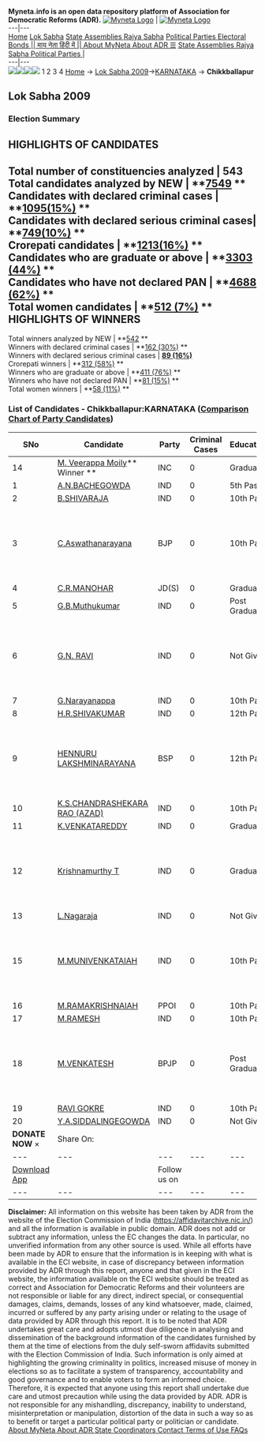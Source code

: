 **Myneta.info is an open data repository platform of Association for Democratic Reforms (ADR).**
[![Myneta Logo](https://www.myneta.info/lib/img/myneta-logo.png)](https://www.myneta.info/) | [![Myneta Logo](https://www.myneta.info/lib/img/adr-logo.png)](https://adrindia.org)  
---|---  
[Home](https://www.myneta.info/) [Lok Sabha](https://www.myneta.info/#ls "Lok Sabha") [ State Assemblies ](https://www.myneta.info/#sa "State Assemblies") [Rajya Sabha](https://www.myneta.info/#rs "Rajya Sabha") [Political Parties ](https://www.myneta.info/party "Political Parties") [ Electoral Bonds ](https://www.myneta.info/electoral_bonds "Electoral Bonds") [ || माय नेता हिंदी में || ](https://translate.google.co.in/translate?prev=hp&hl=en&js=y&u=www.myneta.info&sl=en&tl=hi&history_state0=) [ About MyNeta ](https://adrindia.org/content/about-myneta) [ About ADR ](https://adrindia.org/about-adr/who-we-are) [☰](javascript:void\(0\))
[ State Assemblies ](https://www.myneta.info/#sa "State Assemblies") [ Rajya Sabha ](https://www.myneta.info/#rs "Rajya Sabha") [ Political Parties ](https://www.myneta.info/party "Political Parties")
|   
---|---  
![](https://www.myneta.info/lib/img/banner/banner-1.png)![](https://www.myneta.info/lib/img/banner/banner-2.png)![](https://www.myneta.info/lib/img/banner/banner-3.png)![](https://www.myneta.info/lib/img/banner/banner-4.png)
1  2  3  4 
[Home](https://www.myneta.info/) → [Lok Sabha 2009](https://www.myneta.info/ls2009/)→[KARNATAKA](https://www.myneta.info/ls2009/index.php?action=show_constituencies&state_id=10) → **Chikkballapur**
### 
## Lok Sabha 2009
###  Election Summary 
HIGHLIGHTS OF CANDIDATES  
---  
Total number of constituencies analyzed |  543   
Total candidates analyzed by NEW | **[7549](https://www.myneta.info/ls2009/index.php?action=summary&subAction=candidates_analyzed&sort=candidate#summary) **  
Candidates with declared criminal cases | **[1095(15%)](https://www.myneta.info/ls2009/index.php?action=summary&subAction=crime&sort=candidate#summary) **  
Candidates with declared serious criminal cases| **[749(10%)](https://www.myneta.info/ls2009/index.php?action=summary&subAction=serious_crime&sort=candidate#summary) **  
Crorepati candidates | **[1213(16%)](https://www.myneta.info/ls2009/index.php?action=summary&subAction=crorepati&sort=candidate#summary) **  
Candidates who are graduate or above | **[3303 (44%)](https://www.myneta.info/ls2009/index.php?action=summary&subAction=education&sort=candidate#summary) **  
Candidates who have not declared PAN | **[4688 (62%)](https://www.myneta.info/ls2009/index.php?action=summary&subAction=without_pan&sort=candidate#summary) **  
Total women candidates | **[512 (7%)](https://www.myneta.info/ls2009/index.php?action=summary&subAction=women_candidate&sort=candidate#summary) **  
HIGHLIGHTS OF WINNERS  
---  
Total winners analyzed by NEW | **[542](https://www.myneta.info/ls2009/index.php?action=summary&subAction=winner_analyzed&sort=candidate#summary) **  
Winners with declared criminal cases | **[162 (30%)](https://www.myneta.info/ls2009/index.php?action=summary&subAction=winner_crime&sort=candidate#summary) **  
Winners with declared serious criminal cases | **[89 (16%)](https://www.myneta.info/ls2009/index.php?action=summary&subAction=winner_serious_crime&sort=candidate#summary)**  
Crorepati winners | **[312 (58%)](https://www.myneta.info/ls2009/index.php?action=summary&subAction=winner_crorepati&sort=candidate#summary) **  
Winners who are graduate or above | **[411 (76%)](https://www.myneta.info/ls2009/index.php?action=summary&subAction=winner_education&sort=candidate#summary) **  
Winners who have not declared PAN | **[81 (15%)](https://www.myneta.info/ls2009/index.php?action=summary&subAction=winner_without_pan&sort=candidate#summary) **  
Total women winners | **[58 (11%)](https://www.myneta.info/ls2009/index.php?action=summary&subAction=winner_women&sort=candidate#summary) **  
### List of Candidates - Chikkballapur:KARNATAKA ([Comparison Chart of Party Candidates](https://www.myneta.info/ls2009/comparisonchart.php?constituency_id=140))
SNo | Candidate| Party| Criminal Cases| Education| Age| Total Assets| Liabilities  
---|---|---|---|---|---|---|---  
14  | [M. Veerappa Moily](https://www.myneta.info/ls2009/candidate.php?candidate_id=628)** Winner ** | INC | 0 | Graduate| 69 | Rs 2,93,74,446 ~ 2 Crore+ | Rs 10,83,264 ~ 10 Lacs+  
1  | [A.N.BACHEGOWDA](https://www.myneta.info/ls2009/candidate.php?candidate_id=6437) | IND | 0 | 5th Pass| 50 | Nil | Rs 0 ~   
2  | [B.SHIVARAJA](https://www.myneta.info/ls2009/candidate.php?candidate_id=6443) | IND | 0 | 10th Pass| 40 | Rs 60,20,000 ~ 60 Lacs+ | Rs 0 ~   
3  | [C.Aswathanarayana](https://www.myneta.info/ls2009/candidate.php?candidate_id=2246) | BJP | 0 | 10th Pass| 56 | ![](https://myneta.info/image_v2.php?myneta_folder=ls2009&candidate_id=2246&col=ta) | ![](https://myneta.info/image_v2.php?myneta_folder=ls2009&candidate_id=2246&col=lia)  
4  | [C.R.MANOHAR](https://www.myneta.info/ls2009/candidate.php?candidate_id=4589) | JD(S) | 0 | Graduate| 29 | Rs 13,70,79,566 ~ 13 Crore+ | Rs 8,94,46,460 ~ 8 Crore+  
5  | [G.B.Muthukumar](https://www.myneta.info/ls2009/candidate.php?candidate_id=2079) | IND | 0 | Post Graduate| 62 | Rs 32,69,000 ~ 32 Lacs+ | Rs 5,023 ~ 5 Thou+  
6  | [G.N. RAVI](https://www.myneta.info/ls2009/candidate.php?candidate_id=6441) | IND | 0 | Not Given| 45 | ![](https://myneta.info/image_v2.php?myneta_folder=ls2009&candidate_id=6441&col=ta) | ![](https://myneta.info/image_v2.php?myneta_folder=ls2009&candidate_id=6441&col=lia)  
7  | [G.Narayanappa](https://www.myneta.info/ls2009/candidate.php?candidate_id=2080) | IND | 0 | 10th Pass| 62 | Rs 6,50,000 ~ 6 Lacs+ | Rs 0 ~   
8  | [H.R.SHIVAKUMAR](https://www.myneta.info/ls2009/candidate.php?candidate_id=6433) | IND | 0 | 12th Pass| 38 | Rs 43,13,000 ~ 43 Lacs+ | Rs 2,20,000 ~ 2 Lacs+  
9  | [HENNURU LAKSHMINARAYANA](https://www.myneta.info/ls2009/candidate.php?candidate_id=4590) | BSP | 0 | 12th Pass| 49 | ![](https://myneta.info/image_v2.php?myneta_folder=ls2009&candidate_id=4590&col=ta) | ![](https://myneta.info/image_v2.php?myneta_folder=ls2009&candidate_id=4590&col=lia)  
10  | [K.S.CHANDRASHEKARA RAO (AZAD)](https://www.myneta.info/ls2009/candidate.php?candidate_id=6436) | IND | 0 | 10th Pass| 54 | Rs 1,83,840 ~ 1 Lacs+ | Rs 0 ~   
11  | [K.VENKATAREDDY](https://www.myneta.info/ls2009/candidate.php?candidate_id=6442) | IND | 0 | Graduate| 36 | Rs 70,000 ~ 70 Thou+ | Rs 0 ~   
12  | [Krishnamurthy T](https://www.myneta.info/ls2009/candidate.php?candidate_id=2082) | IND | 0 | Graduate| 70 | ![](https://myneta.info/image_v2.php?myneta_folder=ls2009&candidate_id=2082&col=ta) | ![](https://myneta.info/image_v2.php?myneta_folder=ls2009&candidate_id=2082&col=lia)  
13  | [L.Nagaraja](https://www.myneta.info/ls2009/candidate.php?candidate_id=2083) | IND | 0 | Not Given| 52 | Rs 64,63,000 ~ 64 Lacs+ | Rs 18,000 ~ 18 Thou+  
15  | [M.MUNIVENKATAIAH](https://www.myneta.info/ls2009/candidate.php?candidate_id=6438) | IND | 0 | 10th Pass| 64 | ![](https://myneta.info/image_v2.php?myneta_folder=ls2009&candidate_id=6438&col=ta) | ![](https://myneta.info/image_v2.php?myneta_folder=ls2009&candidate_id=6438&col=lia)  
16  | [M.RAMAKRISHNAIAH](https://www.myneta.info/ls2009/candidate.php?candidate_id=6435) | PPOI | 0 | 10th Pass| 40 | Rs 7,60,000 ~ 7 Lacs+ | Rs 0 ~   
17  | [M.RAMESH](https://www.myneta.info/ls2009/candidate.php?candidate_id=6439) | IND | 0 | 10th Pass| 30 | Rs 34,05,000 ~ 34 Lacs+ | Rs 6,00,000 ~ 6 Lacs+  
18  | [M.VENKATESH](https://www.myneta.info/ls2009/candidate.php?candidate_id=6434) | BPJP | 0 | Post Graduate| 55 | ![](https://myneta.info/image_v2.php?myneta_folder=ls2009&candidate_id=6434&col=ta) | ![](https://myneta.info/image_v2.php?myneta_folder=ls2009&candidate_id=6434&col=lia)  
19  | [RAVI GOKRE](https://www.myneta.info/ls2009/candidate.php?candidate_id=6440) | IND | 0 | 10th Pass| 32 | Rs 39,00,000 ~ 39 Lacs+ | Rs 1,00,000 ~ 1 Lacs+  
20  | [Y.A.SIDDALINGEGOWDA](https://www.myneta.info/ls2009/candidate.php?candidate_id=6444) | IND | 0 | Not Given| 42 | Rs 3,53,00,000 ~ 3 Crore+ | Rs 20,00,000 ~ 20 Lacs+  
|  **DONATE NOW** × |  Share On:  | [](https://api.whatsapp.com/send?text=https%3A%2F%2Fmyneta.info%2Fpunjab2022%2Findex.php%3Faction%3Dshow_constituencies%26state_id%3D19) | [](https://www.facebook.com/sharer/sharer.php?u=https%3A%2F%2Fmyneta.info%2Fpunjab2022%2Findex.php%3Faction%3Dshow_constituencies%26state_id%3D19) | [](https://twitter.com/share?url=https%3A%2F%2Fmyneta.info%2Fpunjab2022%2Findex.php%3Faction%3Dshow_constituencies%26state_id%3D19)  
---|---|---|---|---  
| [ Download App ](https://play.google.com/store/apps/details?id=com.webrosoft.myneta1&pcampaignid=pcampaignidMKT-Other-global-all-co-prtnr-py-PartBadge-Mar2515-1) | [](https://play.google.com/store/apps/details?id=com.webrosoft.myneta1&pcampaignid=pcampaignidMKT-Other-global-all-co-prtnr-py-PartBadge-Mar2515-1) |  Follow us on  | [](https://www.facebook.com/adrindia.org/) | [](https://twitter.com/adrspeaks) | [](https://groups.google.com/g/national-election-watch?hl=en&pli=1) | [](https://www.instagram.com/adrspeaks/) | [](https://www.youtube.com/user/adrspeaks) | [](https://sharechat.com/profile/adrspeaks)  
---|---|---|---|---|---|---|---|---  
**Disclaimer:** All information on this website has been taken by ADR from the website of the Election Commission of India (https://affidavitarchive.nic.in/) and all the information is available in public domain. ADR does not add or subtract any information, unless the EC changes the data. In particular, no unverified information from any other source is used. While all efforts have been made by ADR to ensure that the information is in keeping with what is available in the ECI website, in case of discrepancy between information provided by ADR through this report, anyone and that given in the ECI website, the information available on the ECI website should be treated as correct and Association for Democratic Reforms and their volunteers are not responsible or liable for any direct, indirect special, or consequential damages, claims, demands, losses of any kind whatsoever, made, claimed, incurred or suffered by any party arising under or relating to the usage of data provided by ADR through this report. It is to be noted that ADR undertakes great care and adopts utmost due diligence in analysing and dissemination of the background information of the candidates furnished by them at the time of elections from the duly self-sworn affidavits submitted with the Election Commission of India. Such information is only aimed at highlighting the growing criminality in politics, increased misuse of money in elections so as to facilitate a system of transparency, accountability and good governance and to enable voters to form an informed choice. Therefore, it is expected that anyone using this report shall undertake due care and utmost precaution while using the data provided by ADR. ADR is not responsible for any mishandling, discrepancy, inability to understand, misinterpretation or manipulation, distortion of the data in such a way so as to benefit or target a particular political party or politician or candidate. 
[ About MyNeta ](https://adrindia.org/content/about-myneta) [ About ADR ](https://adrindia.org/about-adr/who-we-are) [ State Coordinators ](https://adrindia.org/about-adr/state-coordinators) [ Contact ](https://adrindia.org/contact-us) [ Terms of Use ](https://adrindia.org/content/adr-terms-use) [ FAQs ](https://adrindia.org/content/faqs)
